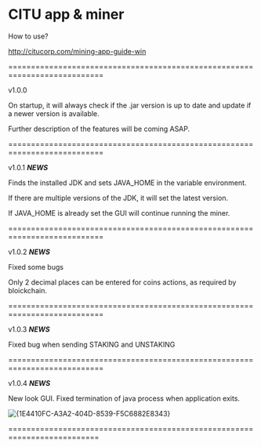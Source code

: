 # CITU app & miner

How to use?

http://citucorp.com/mining-app-guide-win

===========================================================================

v1.0.0

On startup, it will always check if the .jar version is up to date and update if a newer version is available.

Further description of the features will be coming ASAP.

===========================================================================

v1.0.1 ***NEWS***

Finds the installed JDK and sets JAVA_HOME in the variable environment.

If there are multiple versions of the JDK, it will set the latest version.

If JAVA_HOME is already set the GUI will continue running the miner.

===========================================================================

v1.0.2 ***NEWS***

Fixed some bugs

Only 2 decimal places can be entered for coins actions, as required by bloickchain.

===========================================================================

v1.0.3 ***NEWS***

Fixed bug when sending STAKING and UNSTAKING

===========================================================================

v1.0.4 ***NEWS***

New look GUI. 
Fixed termination of java process when application exits.

![{1E4410FC-A3A2-404D-8539-F5C6882E8343}](https://github.com/user-attachments/assets/0dc97688-4cc0-4fa6-9d48-3668d52d2d66)

==========================================================================
